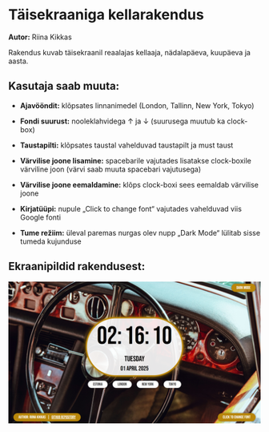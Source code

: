 # Täisekraaniga kellarakendus

**Autor:** Riina Kikkas

Rakendus kuvab täisekraanil reaalajas kellaaja, nädalapäeva, kuupäeva ja aasta.

## Kasutaja saab muuta:

- **Ajavööndit:** klõpsates linnanimedel (London, Tallinn, New York, Tokyo)

- **Fondi suurust:** nooleklahvidega ↑ ja ↓ (suurusega muutub ka clock-box)

- **Taustapilti:** klõpsates taustal vahelduvad taustapilt ja must taust

- **Värvilise joone lisamine:** spacebarile vajutades lisatakse clock-boxile värviline joon (värvi saab muuta spacebari vajutusega)

- **Värvilise joone eemaldamine:** klõps clock-boxi sees eemaldab värvilise joone

- **Kirjatüüpi:** nupule „Click to change font“ vajutades vahelduvad viis Google fonti

- **Tume režiim:** üleval paremas nurgas olev nupp „Dark Mode“ lülitab sisse tumeda kujunduse

## Ekraanipildid rakendusest:
![Ekraanipilt 1](images/screenshot.png)  

